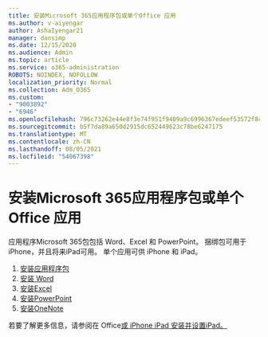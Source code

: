 ```yaml
---
title: 安装Microsoft 365应用程序包或单个Office 应用
ms.author: v-aiyengar
author: AshaIyengar21
manager: dansimp
ms.date: 12/15/2020
ms.audience: Admin
ms.topic: article
ms.service: o365-administration
ROBOTS: NOINDEX, NOFOLLOW
localization_priority: Normal
ms.collection: Adm_O365
ms.custom:
- "9003892"
- "6946"
ms.openlocfilehash: 796c73262e44e8f3e74f951f9409a9c6996367edeef53572f8caf6bbb56adf47
ms.sourcegitcommit: b5f7da89a650d2915dc652449623c78be6247175
ms.translationtype: MT
ms.contentlocale: zh-CN
ms.lasthandoff: 08/05/2021
ms.locfileid: "54067398"
---
```

# <a name="install-the-microsoft-365-app-bundle-or-an-individual-office-app"></a>安装Microsoft 365应用程序包或单个Office 应用

应用程序Microsoft 365包包括 Word、Excel 和 PowerPoint。 捆绑包可用于 iPhone，并且将来iPad可用。 单个应用可供 iPhone 和 iPad。

1. [安装应用程序包](https://go.microsoft.com/fwlink/?linkid=2136762)
1. [安装 Word](https://go.microsoft.com/fwlink/?linkid=2136974)
1. [安装Excel](https://go.microsoft.com/fwlink/?linkid=2136975)
1. [安装PowerPoint](https://go.microsoft.com/fwlink/?linkid=2136882)
1. [安装OneNote](https://go.microsoft.com/fwlink/?linkid=2136883)

若要了解更多信息，请参阅在 Office[或 iPhone iPad 安装并设置iPad。](https://go.microsoft.com/fwlink/?linkid=2135560)
